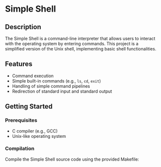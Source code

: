 # Simple Shell

## Description
The Simple Shell is a command-line interpreter that allows users to interact with the operating system by entering commands. This project is a simplified version of the Unix shell, implementing basic shell functionalities.

## Features
- Command execution
- Simple built-in commands (e.g., `ls`, `cd`, `exit`)
- Handling of simple command pipelines
- Redirection of standard input and standard output
<!-- - Background command execution (using `&`) -->

## Getting Started

### Prerequisites
- C compiler (e.g., GCC)
- Unix-like operating system

### Compilation
Compile the Simple Shell source code using the provided Makefile:

<!-- ```bash
make -->
